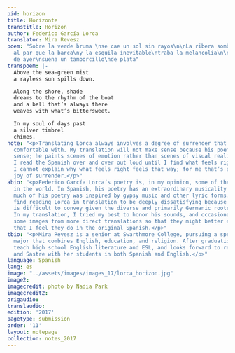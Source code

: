 ```yaml
---
pid: horizon
title: Horizonte
transtitle: Horizon
author: Federico García Lorca
translator: Mira Revesz
poem: "Sobre la verde bruma \nse cae un sol sin rayos\n\nLa ribera sombría\nSueña
  al par que la barca\ny la esquila inevitable\ntraba la melancolia\n\nEn mi alma
  de ayer\nsuena un tamborcillo\nde plata"
transpoem: |-
  Above the sea-green mist
  a rayless sun spills down.

  Along the shore, shade
  dreams to the rhythm of the boat
  and a bell that’s always there
  weaves with what’s bittersweet.

  In my soul of days past
  a silver timbrel
  chimes.
note: "<p>Translating Lorca always involves a degree of surrender that I’m not normally
  comfortable with. My translation will not make sense because his poem does not make
  sense; he paints scenes of emotion rather than scenes of visual realism. As I translate,
  I read the Spanish over and over out loud until I find what feels right in English.
  I cannot explain why what feels right feels that way; for me that’s part of the
  joy of surrender.</p>"
abio: "<p>Federico García Lorca’s poetry is, in my opinion, some of the most beautiful
  in the world. In Spanish, his poetry has an extraordinary musicality to it. Indeed,
  much of his poetry was inspired by gypsy music and other lyric forms. I normally
  find reading Lorca in translation to be deeply dissatisfying because his musicality
  is difficult to convey given the diverse and primarily Germanic roots of English.
  In my translation, I tried my best to honor his sounds, and occasionally shifted
  some images from more direct translations so that they might better evoke the emotions
  that I feel they do in the original Spanish.</p>"
tbio: "<p>Mira Revesz is a senior at Swarthmore College, pursuing a special honors
  major that combines English, education, and religion. After graduation, she will
  teach high school English literature and ESL, and looks forward to reading Lorca
  and Sastre with her students in both Spanish and English.</p>"
language: Spanish
lang: es
image: "../assets/images/images_17/lorca_horizon.jpg"
image2:
imagecredit: photo by Nadia Park
imagecredit2:
origaudio:
translaudio:
edition: '2017'
pagetype: submission
order: '11'
layout: notepage
collection: notes_2017
---
```

